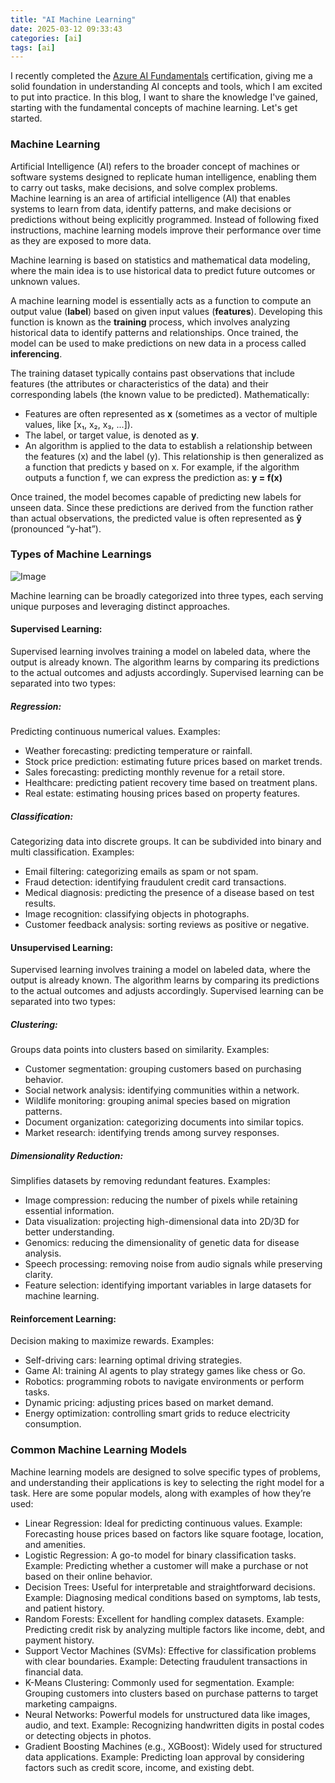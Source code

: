 ```yaml
---
title: "AI Machine Learning"
date: 2025-03-12 09:33:43
categories: [ai]
tags: [ai]
---
```


I recently completed the <a href="https://learn.microsoft.com/api/credentials/share/en-us/AamerSadiq-9608/90234AA9C5746E38?sharingId=4D3B72AC4C8C2E1D" target="_blank">Azure AI Fundamentals</a> certification,
giving me a solid foundation in understanding AI concepts and tools, which I am excited to put into practice.
In this blog, I want to share the knowledge I've gained, starting with the fundamental concepts of machine learning.
Let's get started.

<h3>Machine Learning</h3>
Artificial Intelligence (AI) refers to the broader concept of machines or software systems designed to replicate human intelligence, enabling them to carry out tasks, make decisions, and solve complex problems.
<br/>
Machine learning is an area of artificial intelligence (AI) that enables systems to learn from data, identify patterns, and make decisions or predictions without being explicitly programmed. Instead of following fixed instructions, machine learning models improve their performance over time as they are exposed to more data.

Machine learning is based on statistics and mathematical data modeling, where the main idea is to use historical data to predict future outcomes or unknown values.

A machine learning model is essentially acts as a function to compute an output value (<b>label</b>) based on given input values (<b>features</b>). Developing this function is known as the <b>training</b> process, which involves analyzing historical data to identify patterns and relationships. Once trained, the model can be used to make predictions on new data in a process called <b>inferencing</b>.

The training dataset typically contains past observations that include features (the attributes or characteristics of the data) and their corresponding labels (the known value to be predicted). Mathematically:

<ul>
    <li>Features are often represented as <b>x</b> (sometimes as a vector of multiple values, like [x₁, x₂, x₃, ...]).</li>
    <li>The label, or target value, is denoted as <b>y</b>.</li>
    <li>An algorithm is applied to the data to establish a relationship between the features (x) and the label (y). This relationship is then generalized as a function that predicts y based on x. For example, if the algorithm outputs a function f, we can express the prediction as: <b>y = f(x)</b></li>
</ul>

Once trained, the model becomes capable of predicting new labels for unseen data. Since these predictions are derived from the function rather than actual observations, the predicted value is often represented as <b>ŷ</b> (pronounced “y-hat”).

<h3>Types of Machine Learnings </h3>

<img src="{{ site.baseurl }}/images/blog/ai-basics/types-of-machine-learnings.png" class="fullsize-image" alt="Image">

Machine learning can be broadly categorized into three types, each serving unique purposes and leveraging distinct approaches.

<h4>Supervised Learning:</h4>
Supervised learning involves training a model on labeled data, where the output is already known. The algorithm learns by comparing its predictions to the actual outcomes and adjusts accordingly. Supervised learning can be separated into two types:

<h5>Regression:</h5>
Predicting continuous numerical values. Examples:
<ul>
    <li>Weather forecasting: predicting temperature or rainfall.</li>
    <li>Stock price prediction: estimating future prices based on market trends.</li>
    <li>Sales forecasting: predicting monthly revenue for a retail store.</li>
    <li>Healthcare: predicting patient recovery time based on treatment plans.</li>
    <li>Real estate: estimating housing prices based on property features.</li>
</ul>

<h5>Classification:</h5>
Categorizing data into discrete groups. It can be subdivided into binary and multi classification.  Examples:
<ul>
    <li>Email filtering: categorizing emails as spam or not spam.</li>
    <li>Fraud detection: identifying fraudulent credit card transactions.</li>
    <li>Medical diagnosis: predicting the presence of a disease based on test results.</li>
    <li>Image recognition: classifying objects in photographs.</li>
    <li>Customer feedback analysis: sorting reviews as positive or negative.</li>
</ul>

<h4>Unsupervised Learning:</h4>
Supervised learning involves training a model on labeled data, where the output is already known. The algorithm learns by comparing its predictions to the actual outcomes and adjusts accordingly. Supervised learning can be separated into two types:

<h5>Clustering:</h5>
Groups data points into clusters based on similarity. Examples:
<ul>
    <li>Customer segmentation: grouping customers based on purchasing behavior.</li>
    <li>Social network analysis: identifying communities within a network.</li>
    <li>Wildlife monitoring: grouping animal species based on migration patterns.</li>
    <li>Document organization: categorizing documents into similar topics.</li>
    <li>Market research: identifying trends among survey responses.</li>
</ul>

<h5>Dimensionality Reduction:</h5>
Simplifies datasets by removing redundant features.  Examples:
<ul>
    <li>Image compression: reducing the number of pixels while retaining essential information.</li>
    <li>Data visualization: projecting high-dimensional data into 2D/3D for better understanding.</li>
    <li>Genomics: reducing the dimensionality of genetic data for disease analysis.</li>
    <li>Speech processing: removing noise from audio signals while preserving clarity.</li>
    <li>Feature selection: identifying important variables in large datasets for machine learning.</li>
</ul>

<h4>Reinforcement Learning:</h4>
Decision making to maximize rewards. Examples:
<ul>
    <li>Self-driving cars: learning optimal driving strategies.</li>
    <li>Game AI: training AI agents to play strategy games like chess or Go.</li>
    <li>Robotics: programming robots to navigate environments or perform tasks.</li>
    <li>Dynamic pricing: adjusting prices based on market demand.</li>
    <li>Energy optimization: controlling smart grids to reduce electricity consumption.</li>
</ul>

<h3>Common Machine Learning Models</h3>
Machine learning models are designed to solve specific types of problems, and understanding their applications is key to selecting the right model for a task. Here are some popular models, along with examples of how they’re used:
<ul>
    <li>Linear Regression: Ideal for predicting continuous values. Example: Forecasting house prices based on factors like square footage, location, and amenities.</li>
    <li>Logistic Regression: A go-to model for binary classification tasks. Example: Predicting whether a customer will make a purchase or not based on their online behavior.</li>
    <li>Decision Trees: Useful for interpretable and straightforward decisions. Example: Diagnosing medical conditions based on symptoms, lab tests, and patient history.</li>
    <li>Random Forests: Excellent for handling complex datasets. Example: Predicting credit risk by analyzing multiple factors like income, debt, and payment history.</li>
    <li>Support Vector Machines (SVMs): Effective for classification problems with clear boundaries. Example: Detecting fraudulent transactions in financial data.</li>
    <li>K-Means Clustering: Commonly used for segmentation. Example: Grouping customers into clusters based on purchase patterns to target marketing campaigns.</li>
    <li>Neural Networks: Powerful models for unstructured data like images, audio, and text. Example: Recognizing handwritten digits in postal codes or detecting objects in photos.</li>
    <li>Gradient Boosting Machines (e.g., XGBoost): Widely used for structured data applications. Example: Predicting loan approval by considering factors such as credit score, income, and existing debt.</li>
</ul>
